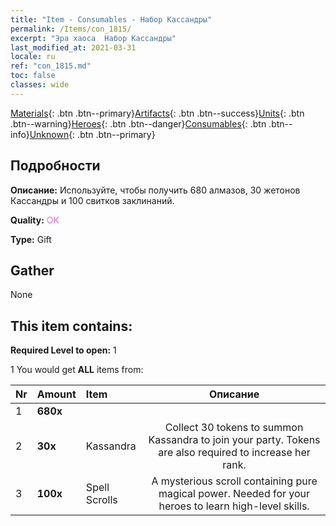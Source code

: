 ```yaml
---
title: "Item - Consumables - Набор Кассандры"
permalink: /Items/con_1815/
excerpt: "Эра хаоса  Набор Кассандры"
last_modified_at: 2021-03-31
locale: ru
ref: "con_1815.md"
toc: false
classes: wide
---
```

 [Materials](/ru/Items/){: .btn .btn--primary}[Artifacts](/ru/Items/Artifacts/){: .btn .btn--success}[Units](/ru/Items/Units/){: .btn .btn--warning}[Heroes](/ru/Items/Heroes/){: .btn .btn--danger}[Consumables](/ru/Items/Consumables/){: .btn .btn--info}[Unknown](/ru/Items/Unknown/){: .btn .btn--primary}

## Подробности
 **Описание:** Используйте, чтобы получить 680 алмазов, 30 жетонов Кассандры и 100 свитков заклинаний.

 **Quality:** <span style="color: #DA70D6">OK</span>

 **Type:** Gift

## Gather

  None

## This item contains:

 **Required Level to open:** 1

 1 You would get **ALL** items  from:

  | Nr | Amount |     Item    | Описание |
  |:---|:-------|:------------|:-----------:|
  | 1 |  **680x** | <i class="fas fa-gem"/> |  | 
  | 2 |  **30x** | Kassandra | Collect 30 tokens to summon Kassandra to join your party. Tokens are also required to increase her rank.  | 
  | 3 |  **100x** | Spell Scrolls | A mysterious scroll containing pure magical power. Needed for your heroes to learn high-level skills.  | 
